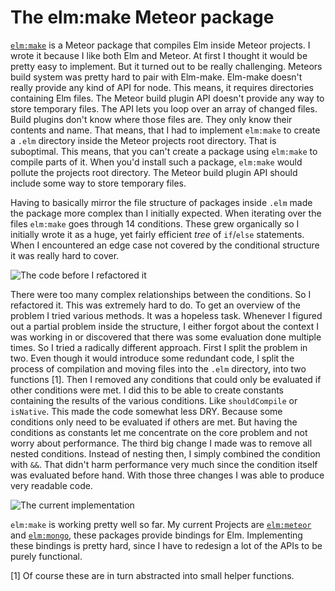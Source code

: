 # The elm:make Meteor package

[`elm:make`](https://github.com/Kriegslustig/meteor-elm-make) is a Meteor package that compiles Elm inside Meteor projects. I wrote it because I like both Elm and Meteor. At first I thought it would be pretty easy to implement. But it turned out to be really challenging. Meteors build system was pretty hard to pair with Elm-make. Elm-make doesn't really provide any kind of API for node. This means, it requires directories containing Elm files. The Meteor build plugin API doesn't provide any way to store temporary files. The API lets you loop over an array of changed files. Build plugins don't know where those files are. They only know their contents and name. That means, that I had to implement `elm:make` to create a `.elm` directory inside the Meteor projects root directory. That is suboptimal. This means, that you can't create a package using `elm:make` to compile parts of it. When you'd install such a package, `elm:make` would pollute the projects root directory. The Meteor build plugin API should include some way to store temporary files.

Having to basically mirror the file structure of packages inside `.elm` made the package more complex than I initially expected. When iterating over the files `elm:make` goes through 14 conditions. These grew organically so I initially wrote it as a huge, yet fairly efficient _tree_ of `if`/`else` statements. When I encountered an edge case not covered by the conditional structure it was really hard to cover.

![The code before I refactored it](https://lucaschmid.net/img/meteor-elm-make/unclean_code.png)

There were too many complex relationships between the conditions. So I refactored it. This was extremely hard to do. To get an overview of the problem I tried various methods. It was a hopeless task. Whenever I figured out a partial problem inside the structure, I either forgot about the context I was working in or discovered that there was some evaluation done multiple times. So I tried a radically different approach. First I split the problem in two. Even though it would introduce some redundant code, I split the process of compilation and moving files into the `.elm` directory, into two functions [1]. Then I removed any conditions that could only be evaluated if other conditions were met. I did this to be able to create constants containing the results of the various conditions. Like `shouldCompile` or `isNative`. This made the code somewhat less DRY. Because some conditions only need to be evaluated if others are met. But having the conditions as constants let me concentrate on the core problem and not worry about performance. The third big change I made was to remove all nested conditions. Instead of nesting then, I simply combined the condition with `&&`. That didn't harm performance very much since the condition itself was evaluated before hand. With those three changes I was able to produce very readable code.

![The current implementation](https://lucaschmid.net/img/meteor-elm-make/clean_code.png)

`elm:make` is working pretty well so far. My current Projects are [`elm:meteor`](https://github.com/Kriegslustig/meteor-elm-meteor) and [`elm:mongo`](https://github.com/Kriegslustig/meteor-elm-mongo), these packages provide bindings for Elm. Implementing these bindings is pretty hard, since I have to redesign a lot of the APIs to be purely functional.

[1] Of course these are in turn abstracted into small helper functions.

